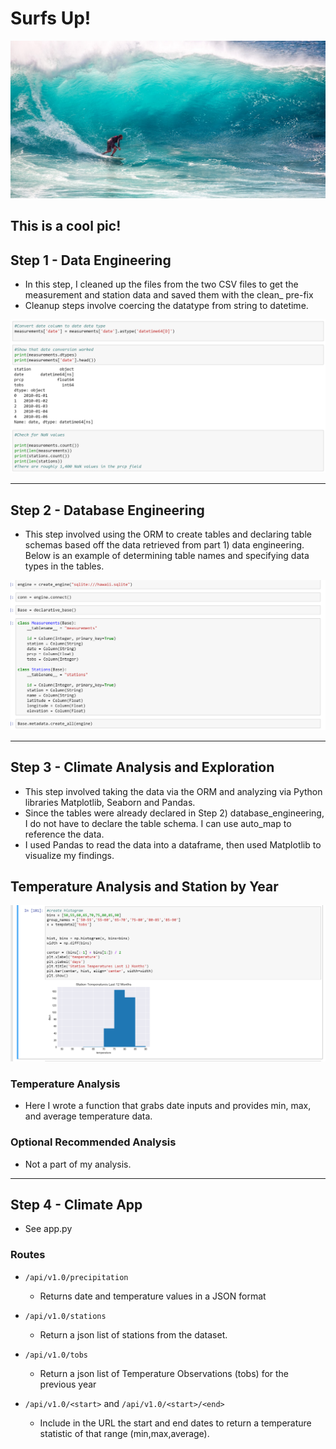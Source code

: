 <!--lint disable no-heading-punctuation-->
# Surfs Up!
<!--lint enable no-heading-punctuation-->

<img src='images/surfs-up.jpeg' />

## This is a cool pic!

## Step 1 - Data Engineering

* In this step, I cleaned up the files from the two CSV files to get the measurement and station data and saved them with the clean_ pre-fix
* Cleanup steps involve coercing the datatype from string to datetime.

<img src = 'data_engineering.png' />

---

## Step 2 - Database Engineering



* This step involved using the ORM to create tables and declaring table schemas based off the data retrieved from part 1) data engineering. Below is an example of determining table names and specifying data types in the tables.

<img src = 'database_engineering.png' />



---

## Step 3 - Climate Analysis and Exploration

* This step involved taking the data via the ORM and analyzing via Python libraries Matplotlib, Seaborn and Pandas.
* Since the tables were already declared in Step 2) database_engineering, I do not have to declare the table schema. I can use auto_map to reference the data.
* I used Pandas to read the data into a dataframe, then used Matplotlib to visualize my findings.

## Temperature Analysis and Station by Year

<img src = 'climate_analysis.png' />




### Temperature Analysis

* Here I wrote a function that grabs date inputs and provides min, max, and average temperature data.


### Optional Recommended Analysis

* Not a part of my analysis.
---

## Step 4 - Climate App

* See app.py

### Routes

* `/api/v1.0/precipitation`

  * Returns date and temperature values in a JSON format

* `/api/v1.0/stations`

  * Return a json list of stations from the dataset.

* `/api/v1.0/tobs`

  * Return a json list of Temperature Observations (tobs) for the previous year

* `/api/v1.0/<start>` and `/api/v1.0/<start>/<end>`

  * Include in the URL the start and end dates to return a temperature statistic of that range (min,max,average).


